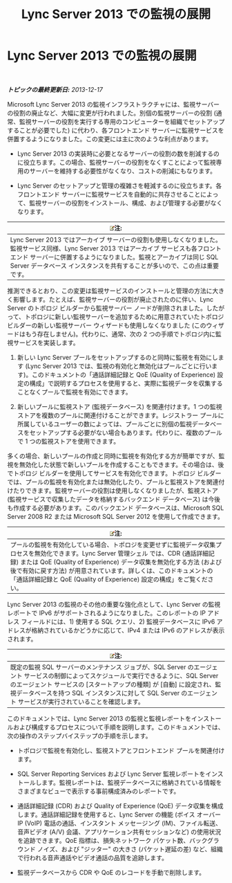 ﻿---
title: Lync Server 2013 での監視の展開
TOCTitle: Lync Server 2013 での監視の展開
ms:assetid: 117f4a3e-0670-4388-a553-b9854921145f
ms:mtpsurl: https://technet.microsoft.com/ja-jp/library/Gg398199(v=OCS.15)
ms:contentKeyID: 48271315
ms.date: 05/19/2016
mtps_version: v=OCS.15
ms.translationtype: HT
---

# Lync Server 2013 での監視の展開

 

_**トピックの最終更新日:** 2013-12-17_

Microsoft Lync Server 2013 の監視インフラストラクチャには、監視サーバーの役割の廃止など、大幅に変更が行われました。別個の監視サーバーの役割 (通常、監視サーバーの役割を実行する専用のコンピューターを組織でセットアップすることが必要でした) に代わり、各フロントエンド サーバーに監視サービスを併置するようになりました。この変更には主に次のような利点があります。

  - Lync Server 2013 の実装時に必要となるサーバーの役割の数を削減するのに役立ちます。この場合、監視サーバーの役割をなくすことによって監視専用のサーバーを維持する必要性がなくなり、コストの削減にもなります。

  - Lync Server のセットアップと管理の複雑さを軽減するのに役立ちます。各フロントエンド サーバーに監視サービスを自動的に共存させることによって、監視サーバーの役割をインストール、構成、および管理する必要がなくなります。

<table>
<thead>
<tr class="header">
<th><img src="images/Gg412781.note(OCS.15).gif" title="note" alt="note" />注:</th>
</tr>
</thead>
<tbody>
<tr class="odd">
<td>Lync Server 2013 ではアーカイブ サーバーの役割も使用しなくなりました。監視サービス同様、Lync Server 2013 ではアーカイブ サービスも各フロントエンド サーバーに併置するようになりました。監視とアーカイブは同じ SQL Server データベース インスタンスを共有することが多いので、この点は重要です。</td>
</tr>
</tbody>
</table>


推測できるとおり、この変更は監視サービスのインストールと管理の方法に大きく影響します。たとえば、監視サーバーの役割が廃止されたのに伴い、Lync Server のトポロジ ビルダーから監視サーバー ノードが削除されました。したがって、トポロジに新しい監視サーバーを追加するために用意されていたトポロジ ビルダーの新しい監視サーバー ウィザードも使用しなくなりました (このウィザードはもう存在しません)。代わりに、通常、次の 2 つの手順でトポロジ内に監視サービスを実装します。

1.  新しい Lync Server プールをセットアップするのと同時に監視を有効にします (Lync Server 2013 では、監視の有効化と無効化はプールごとに行います)。このドキュメントの「通話詳細記録と QoE (Quality of Experience) 設定の構成」で説明するプロセスを使用すると、実際に監視データを収集することなくプールで監視を有効にできます。

2.  新しいプールに監視ストア (監視データベース) を関連付けます。1 つの監視ストアを複数のプールに関連付けることができます。レジストラー プールに所属しているユーザーの数によっては、プールごとに別個の監視データベースをセットアップする必要がない場合もあります。代わりに、複数のプールで 1 つの監視ストアを使用できます。

多くの場合、新しいプールの作成と同時に監視を有効化する方が簡単ですが、監視を無効化した状態で新しいプールを作成することもできます。その場合は、後でトポロジ ビルダーを使用してサービスを有効化できます。トポロジ ビルダーでは、プールの監視を有効化または無効化したり、プールと監視ストアを関連付けたりできます。監視サーバーの役割は使用しなくなりましたが、監視ストア (監視サービスで収集したデータを格納するバックエンド データベース) は今後も作成する必要があります。このバックエンド データベースは、Microsoft SQL Server 2008 R2 または Microsoft SQL Server 2012 を使用して作成できます。

<table>
<thead>
<tr class="header">
<th><img src="images/Gg412781.note(OCS.15).gif" title="note" alt="note" />注:</th>
</tr>
</thead>
<tbody>
<tr class="odd">
<td>プールの監視を有効化している場合、トポロジを変更せずに監視データ収集プロセスを無効化できます。Lync Server 管理シェル では、CDR (通話詳細記録) または QoE (Quality of Experience) データ収集を無効化する方法 (および後で有効に戻す方法) が用意されています。詳しくは、このドキュメントの「通話詳細記録と QoE (Quality of Experience) 設定の構成」をご覧ください。</td>
</tr>
</tbody>
</table>


Lync Server 2013 の監視のその他の重要な強化点として、Lync Server の監視レポートで IPv6 がサポートされるようになりました。このレポートの IP アドレス フィールドには、1) 使用する SQL クエリ、2) 監視データベースに IPv6 アドレスが格納されているかどうかに応じて、IPv4 または IPv6 のアドレスが表示されます。

<table>
<thead>
<tr class="header">
<th><img src="images/Gg412781.note(OCS.15).gif" title="note" alt="note" />注:</th>
</tr>
</thead>
<tbody>
<tr class="odd">
<td>既定の監視 SQL サーバーのメンテナンス ジョブが、SQL Server のエージェント サービスの制御によってスケジュールで実行できるように、SQL Server のエージェント サービスの [スタートアップの種類] が [自動] に設定され、監視データベースを持つ SQL インスタンスに対して SQL Server のエージェント サービスが実行されていることを確認します。</td>
</tr>
</tbody>
</table>


このドキュメントでは、Lync Server 2013 の監視と監視レポートをインストールおよび構成するプロセスについて手順を説明します。このドキュメントでは、次の操作のステップバイステップの手順を示します。

  - トポロジで監視を有効化し、監視ストアとフロントエンド プールを関連付けます。

  - SQL Server Reporting Services および Lync Server 監視レポートをインストールします。監視レポートは、監視データベースに格納されている情報をさまざまなビューで表示する事前構成済みのレポートです。

  - 通話詳細記録 (CDR) および Quality of Experience (QoE) データ収集を構成します。通話詳細記録を使用すると、Lync Server の機能 (ボイス オーバー IP (VoIP) 電話の通話、インスタント メッセージング (IM)、ファイル転送、音声ビデオ (A/V) 会議、アプリケーション共有セッションなど) の使用状況を追跡できます。QoE 指標は、損失ネットワーク パケット数、バックグラウンド ノイズ、および "ジッター" の大きさ (パケット遅延の差) など、組織で行われる音声通話やビデオ通話の品質を追跡します。

  - 監視データベースから CDR や QoE のレコードを手動で削除します。

